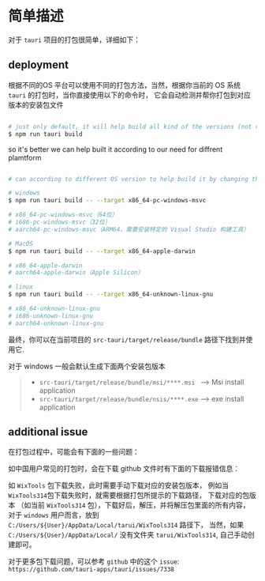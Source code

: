 
# 简单描述

对于 `tauri` 项目的打包很简单，详细如下：

## deployment

根据不同的OS 平台可以使用不同的打包方法，当然，根据你当前的 OS 系统 `tauri` 的打包时，当你直接使用以下的命令时，
它会自动检测并帮你打包到对应版本的安装包文件 

```bash

# just only default, it will help build all kind of the versions (not recomend)
$ npm run tauri build

```

so it's better we can help built it according to our need for diffrent plamtform

```bash

# can according to different OS version to help build it by changing the parameters of the target here below (recomend)

# windows
$ npm run tauri build -- --target x86_64-pc-windows-msvc

# x86_64-pc-windows-msvc（64位）
# i686-pc-windows-msvc（32位）
# aarch64-pc-windows-msvc（ARM64，需要安装特定的 Visual Studio 构建工具）

# MacOS
$ npm run tauri build -- --target x86_64-apple-darwin

# x86_64-apple-darwin
# aarch64-apple-darwin（Apple Silicon）

# linux
$ npm run tauri build -- --target x86_64-unknown-linux-gnu

# x86_64-unknown-linux-gnu
# i686-unknown-linux-gnu
# aarch64-unknown-linux-gnu 


```
最终，你可以在当前项目的 `src-tauri/target/release/bundle` 路径下找到并使用它.

对于 windows 一般会默认生成下面两个安装包版本

> - `src-tauri/target/release/bundle/msi/****.msi `    --> Msi install application
> - `src-tauri/target/release/bundle/nsis/****.exe`    --> exe install application


## additional issue

在打包过程中，可能会有下面的一些问题：

如中国用户常见的打包时，会在下载 github 文件时有下面的下载报错信息：

如 `WixTools` 包下载失败，此时需要手动下载对应的安装包版本，
例如当 `WixTools314`包下载失败时，就需要根据打包所提示的下载路径，
下载对应的包版本 （如当前  `WixTools314` 包），下载好后，解压，并将解压包里面的所有内容，
对于 `windows` 用户而言，放到 `C:/Users/${User}/AppData/Local/tarui/WixTools314` 路径下，
当然，如果 `C:/Users/${User}/AppData/Local/` 没有文件夹 `tarui/WixTools314`, 自己手动创建即可。

对于更多包下载问题，可以参考 `github` 中的这个 `issue`: `https://github.com/tauri-apps/tauri/issues/7338`